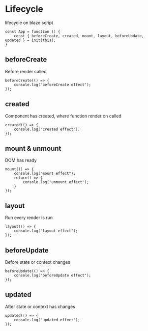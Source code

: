 # Lifecycle

lifecycle on blaze script

```tsx
const App = function () {
	const { beforeCreate, created, mount, layout, beforeUpdate, updated } = init(this);
}
```

## beforeCreate

Before render called

```tsx
beforeCreate(() => {
    console.log("beforeCreate effect");
});
```

## created

Component has created, where function render on called

```tsx
created(() => {
    console.log("created effect");
});
```

## mount & unmount

DOM has ready

```tsx
mount(() => {
    console.log("mount effect");
    return() => {
    	console.log("unmount effect");
    }
});
```

## layout

Run every render is run

```tsx
layout(() => {
    console.log("layout effect");
});
```

## beforeUpdate

Before state or context changes

```tsx
beforeUpdate(() => {
    console.log("beforeUpdate effect");
});
```

## updated

After state or context has changes

```tsx
updated(() => {
    console.log("updated effect");
});
```